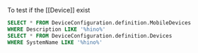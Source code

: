 
To test if the [[Device]] exist

```sql
SELECT * FROM DeviceConfiguration.definition.MobileDevices
WHERE Description LIKE '%hino%'
SELECT * FROM DeviceConfiguration.definition.Devices
WHERE SystemName LIKE '%hino%'
```
